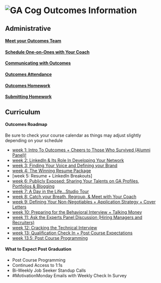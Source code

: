 # ![GA Cog](https://camo.githubusercontent.com/6ce15b81c1f06d716d753a61f5db22375fa684da/68747470733a2f2f67612d646173682e73332e616d617a6f6e6177732e636f6d2f70726f64756374696f6e2f6173736574732f6c6f676f2d39663838616536633963333837313639306533333238306663663535376633332e706e67) Outcomes Information
## Administrative
#### [Meet your Outcomes Team](/outcomes-intro.md)
#### [Schedule One-on-Ones with Your Coach](/one-on-ones.md)
#### [Communicating with Outcomes](/communicating-with-outcomes.md)
#### [Outcomes Attendance](/outcomes-attendance.md)
#### [Outcomes Homework](/homework.md)
#### [Submitting Homework](/SubmittingHW.md)
## Curriculum 
#### Outcomes Roadmap
Be sure to check your course calendar as things may adjust slightly depending on your schedule
- [week 1: Intro To Outcomes +  Cheers to Those Who Survived (Alumni Panel)!](/roadmap/week01)
- [week 2: LinkedIn & Its Role In Developing Your Network](/roadmap/week%2022.md) 
- [week 3: Finding Your Voice and Defining your Brand](/roadmap/week03)
- [week 4: The Winning Resume Package](/roadmap/week04)
- [week 5: Resume + LinkedIn Breakouts]
- [week 6: Publicly Exposed: Sharing Your Talents on GA Profiles, Portfolios & Blogging](/roadmap/week08)
- [week 7: A Day in the Life…Studio Tour](/roadmap/week05)
- [week 8: Catch your Breath, Regroup, & Meet with Your Coach](/roadmap/catchbreath.md)
- [week 9: Defining Your Non-Negotiables + Application Strategy + Cover Letters](/roadmap/week88.md)
- [week 10: Preparing for the Behavioral Interview + Talking Money](/roadmap/week07)
- [week 11: Ask the Experts Panel Discussion (Hiring Managers and Recruiters)](/roadmap/week10)
- [week 12: Cracking the Technical Interview](/roadmap/week11)
- [week 13: Qualification Check In + Post Course Expectations](/roadmap/week09)
- [week 13.5: Post Course Programming](/roadmap/postcourseprogramming.md)

#### What to Expect Post Graduation
- Post Course Programming
- Continued Access to 1:1s
- Bi-Weekly Job Seeker Standup Calls
- #MotivationMonday Emails with Weekly Check In Survey

